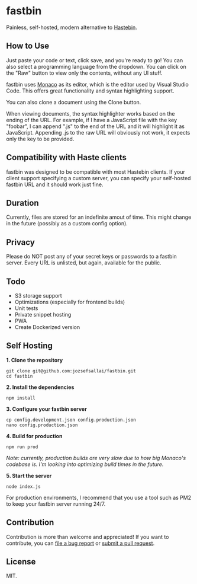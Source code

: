 # fastbin

Painless, self-hosted, modern alternative to [Hastebin](https://hastebin.com/).

## How to Use

Just paste your code or text, click save, and you're ready to go! You can also select
a programming language from the dropdown. You can click on the "Raw" button to view
only the contents, without any UI stuff.

fastbin uses [Monaco](https://microsoft.github.io/monaco-editor/) as its editor, which
is the editor used by Visual Studio Code. This offers great functionality and syntax
highlighting support.

You can also clone a document using the Clone button.

When viewing documents, the syntax highlighter works based on the ending of the URL.
For example, if I have a JavaScript file with the key "foobar", I can append ".js"
to the end of the URL and it will highlight it as JavaScript. Appending .js to the
raw URL will obviously not work, it expects only the key to be provided.

## Compatibility with Haste clients

fastbin was designed to be compatible with most Hastebin clients. If your client
support specifying a custom server, you can specify your self-hosted fastbin URL and
it should work just fine.

## Duration

Currently, files are stored for an indefinite amout of time. This might change in the
future (possibly as a custom config option).

## Privacy

Please do NOT post any of your secret keys or passwords to a fastbin server. Every URL
is unlisted, but again, available for the public.

## Todo

* S3 storage support
* Optimizations (especially for frontend builds)
* Unit tests
* Private snippet hosting
* PWA
* Create Dockerized version

## Self Hosting

**1. Clone the repository**

```
git clone git@github.com:jozsefsallai/fastbin.git
cd fastbin
```

**2. Install the dependencies**

```
npm install
```

**3. Configure your fastbin server**

```
cp config.development.json config.production.json
nano config.production.json
```

**4. Build for production**

```
npm run prod
```

*Note: currently, production builds are very slow due to how big Monaco's codebase is.*
*I'm looking into optimizing build times in the future.*

**5. Start the server**

```
node index.js
```

For production environments, I recommend that you use a tool such as PM2 to keep your
fastbin server running 24/7.

## Contribution

Contribution is more than welcome and appreciated! If you want to contribute, you can
[file a bug report](https://github.com/jozsefsallai/fastbin/issues/new) or
[submit a pull request](https://github.com/jozsefsallai/fastbin/pulls).

## License

MIT.
